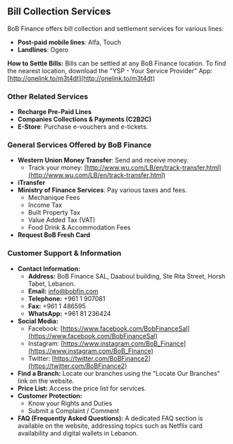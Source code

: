 ## Bill Collection Services

BoB Finance offers bill collection and settlement services for various lines:

*   **Post-paid mobile lines**: Alfa, Touch
*   **Landlines**: Ogero

**How to Settle Bills:**
Bills can be settled at any BoB Finance location. To find the nearest location, download the "YSP - Your Service Provider" App: [http://onelink.to/m3t4dt](http://onelink.to/m3t4dt)

### Other Related Services

*   **Recharge Pre-Paid Lines**
*   **Companies Collections & Payments (C2B2C)**
*   **E-Store**: Purchase e-vouchers and e-tickets.

### General Services Offered by BoB Finance

*   **Western Union Money Transfer**: Send and receive money.
    *   Track your money: [http://www.wu.com/LB/en/track-transfer.html](http://www.wu.com/LB/en/track-transfer.html)
*   **iTransfer**
*   **Ministry of Finance Services**: Pay various taxes and fees.
    *   Mechanique Fees
    *   Income Tax
    *   Built Property Tax
    *   Value Added Tax (VAT)
    *   Food Drink & Accommodation Fees
*   **Request BoB Fresh Card**

### Customer Support & Information

*   **Contact Information:**
    *   **Address:** BoB Finance SAL, Daaboul building, Ste Rita Street, Horsh Tabet, Lebanon.
    *   **Email:** [info@bobfin.com](mailto:info@bobfin.com)
    *   **Telephone:** +961 1 907081
    *   **Fax:** +961 1 486595
    *   **WhatsApp:** +961 81 236424
*   **Social Media:**
    *   Facebook: [https://www.facebook.com/BobFinanceSal](https://www.facebook.com/BobFinanceSal)
    *   Instagram: [https://www.instagram.com/BoB_Finance](https://www.instagram.com/BoB_Finance)
    *   Twitter: [https://twitter.com/BoBFinance2](https://twitter.com/BoBFinance2)
*   **Find a Branch:** Locate our branches using the "Locate Our Branches" link on the website.
*   **Price List:** Access the price list for services.
*   **Customer Protection:**
    *   Know your Rights and Duties
    *   Submit a Complaint / Comment
*   **FAQ (Frequently Asked Questions):** A dedicated FAQ section is available on the website, addressing topics such as Netflix card availability and digital wallets in Lebanon.
